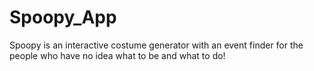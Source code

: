 # Spoopy_App
Spoopy is an interactive costume generator with an event finder for the people who have no idea what to be and what to do!
